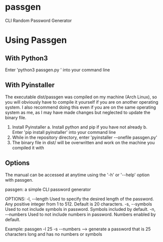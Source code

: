 # passgen

CLI Random Password Generator

# Using Passgen
## With Python3
Enter 'python3 passgen.py <options>' into your command line

## With Pyinstaller
The executable dist/passgen was compiled on my machine (Arch Linux), so you will obviously have to compile it yourself if you are on another operating system. I also recommend doing this even if you are on the same operating system as me, as I may have made changes but neglected to update the binary file.

1. Install Pyinstaller
   a. Install python and pip if you have not already
   b. Enter 'pip install pyinstaller' into your command line
2. While in the repository directory, enter 'pyinstaller --onefile passgen.py'
3. The binary file in dist/ will be overwritten and work on the machine you compiled it with

## Options
The manual can be accessed at anytime using the '-h' or '--help' option with passgen.

passgen: a simple CLI password generator

OPTIONS:
  -l, --length
     Used to specify the desired length of the password. Any positive integer from 1 to 512. Default is 20 characters.
  -s, --symbols
     Used to not include symbols in password. Symbols included by default.
  -n, --numbers
     Used to not include numbers in password. Numbers enabled by default.

Example: passgen -l 25 -s --numbers --> generate a password that is 25 characters long and has no numbers or symbols

